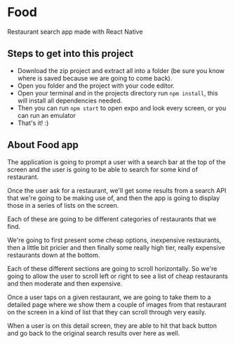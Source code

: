 # Food
Restaurant search app made with React Native  

## Steps to get into this project

-   Download the zip project and extract all into a folder (be sure you know where is saved because we are going to come back).
-   Open you folder and the project with your code editor.
-   Open your terminal and in the projects directory run  `npm install`, this will install all dependencies needed.
-   Then you can run  `npm start`  to open expo and look every screen, or you can run an emulator
-   That's it! :)

## About Food app

The application is going to prompt a user with a search bar at the top of the screen and the user is going to be able to search for some kind of restaurant.

Once the user ask for a restaurant, we'll get some results from  a search API that we're going to be making use of, and then the app is going to display those in a series of lists on the screen.

Each of these are going to be different categories of restaurants that we find.

We're going to first present some cheap options, inexpensive restaurants, then a little bit pricier and then finally some really high tier, really expensive restaurants down at the bottom.

Each of these different sections are going to scroll horizontally. So we're going to allow the user to scroll left or right to see a list of cheap restaurants and then moderate and then expensive.

Once a user taps on a given restaurant, we are going to take them to a detailed page where we show them a couple of images from that restaurant on the screen in a kind of list that they can scroll through very easily.

When a user is on this detail screen, they are able to hit that back button and go back to the original search results over here as well.
